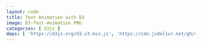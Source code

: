 ```yaml
---
layout: code
title: Text Animation with D3
image: D3-Text-Animation.PNG
categories: [ d3js ]
deps: [ 'https://d3js.org/d3.v3.min.js', 'https://cdn.jsdelivr.net/gh/riccardoscalco/textures/dist/textures.js' ]
---
```

<link href='https://fonts.googleapis.com/css?family=Raleway:900italic' rel='stylesheet' type='text/css'>
<style>
    svg{
        border: solid 1px rgb( 251, 53, 80 );
    }

    svg:hover{
        cursor: pointer;
    }    

    svg #border{
        fill: none;
        stroke: rgb( 251, 53, 80 );
        stroke-width: 1px;
        transition: all .1s ease-in;
    }

    svg:hover #border{
        cursor: pointer;
        stroke-width: 20px;
    }
</style>

<div id='render'></div>

<script>
    window.addEventListener( 'load', function() {
        var h = 500, w;
        var svg = d3.select( '#render' )
            .append( 'svg' );

        function getWidth(){
            w = window.innerWidth > 1200 ? 1200 : window.innerWidth;
            svg.attr( { width: w, height: h } );
            d3.select( '#border' ).attr( 'width', w );
        }
        getWidth();
        window.addEventListener( 'resize', getWidth );
        
        svg.append( 'rect' )
            .attr( {
                id: 'border',
                x: 0,
                y: 0,
                width: w,
                height: h
            } );

        ( function anim(){
            var mask, text;

            ( function(){
                mask = svg.append( 'clipPath' )
                    .attr( 'id', 'mask' );
                mask
                    .append( 'rect' )
                    .attr( {
                        id: 'rectmask',
                        x: 0,
                        y: 0,
                        width: 0,
                        height: h
                    } );

                var pattern = textures.lines()
                    .thinner()
                    .heavier()
                    .stroke( 'rgb( 251, 53, 80 )' )
                    .orientation( '' + ( ~~( 1 + Math.random() * 3 ) * 2 + ( Math.random() < .5 ? -1 : 1 ) ) + '/8' )
                    .id( 'pattern' );
            
                svg.call( pattern );

                text = svg.append( 'text' )
                    .attr( {
                        x: w/2,
                        'font-size': '250px',
                        fill: pattern.url(),
                        'clip-path': 'url(#mask)'
                    } )
                    .style( 'text-anchor', 'middle' )
                    .style( 'font-family', 'Raleway' )
                    .text( 'le Club'.toUpperCase() );

                text.attr( 'y', h / 2 );
                var bbox = text.node().getBBox();
                text.attr( 'y', h / 2  + h / 2 - ( bbox.y + bbox.height / 2 ) );

                step1();
            } )();

            function step1(){
                d3.select( '#rectmask' )
                    .attr( {
                        width: 0,
                        height: h,
                        y: 0
                    } )
                    .transition()
                    .duration( 500 )
                    .attr( 'width', w )
                    .transition()
                    .duration( 800 )
                    .transition()
                    .duration( 500 )
                    .attr( {
                        height: 0,
                        y: h / 2
                    } )
                    .each( 'end', endStep );

                d3.select( '#pattern' )
                    .select( 'path' )
                    .attr( 'stroke-width', 4 )
                    .transition()
                    .delay( 1000 )
                    .duration( 500 )
                    .attr( 'stroke-width', 30 );
            }

            function endStep(){
                text.remove();
                mask.remove();
                d3.select( '#pattern' ).remove();
                svg.select( 'defs' ).remove();

                anim();
            }
        } )();
    } );
</script>
